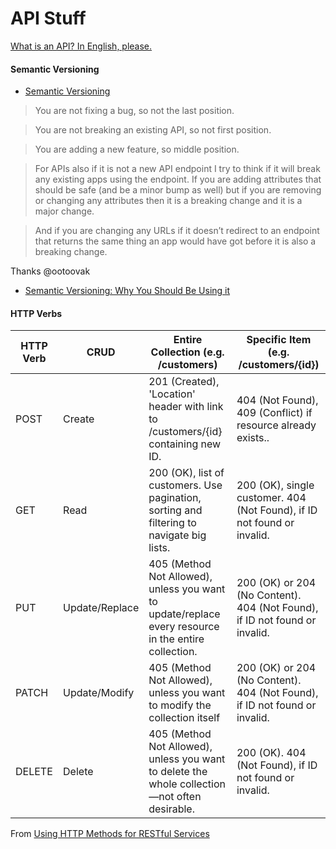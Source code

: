 # API Stuff

[What is an API? In English, please.](https://medium.freecodecamp.org/what-is-an-api-in-english-please-b880a3214a82)

#### Semantic Versioning
- [Semantic Versioning](http://semver.org/)

>You are not fixing a bug, so not the last position.

>You are not breaking an existing API, so not first position.

>You are adding a new feature, so middle position.

>For APIs also if it is not a new API endpoint I try to think if it will break any existing apps using the endpoint. If you are adding attributes that should be safe (and be a minor bump as well) but if you are removing or changing any attributes then it is a breaking change and it is a major change.

>And if you are changing any URLs if it doesn’t redirect to an endpoint that returns the same thing an app would have got before it is also a breaking change.

Thanks @ootoovak

- [Semantic Versioning: Why You Should Be Using it](http://www.sitepoint.com/semantic-versioning-why-you-should-using/)

#### HTTP Verbs

|HTTP Verb  |CRUD   |Entire Collection (e.g. /customers)   |Specific Item (e.g. /customers/{id})   |
|---|---|---|---|
|POST   | Create  |201 (Created), 'Location' header with link to /customers/{id} containing new ID.   |404 (Not Found), 409 (Conflict) if resource already exists..   |
|GET   |Read   |200 (OK), list of customers. Use pagination, sorting and filtering to navigate big lists.  |200 (OK), single customer. 404 (Not Found), if ID not found or invalid.   |
|PUT   |Update/Replace   |405 (Method Not Allowed), unless you want to update/replace every resource in the entire collection.   |200 (OK) or 204 (No Content). 404 (Not Found), if ID not found or invalid.   |
|PATCH   |Update/Modify   |405 (Method Not Allowed), unless you want to modify the collection itself   |200 (OK) or 204 (No Content). 404 (Not Found), if ID not found or invalid.   |
|DELETE   |Delete   |405 (Method Not Allowed), unless you want to delete the whole collection—not often desirable.   |200 (OK). 404 (Not Found), if ID not found or invalid.   |

From [Using HTTP Methods for RESTful Services](http://www.restapitutorial.com/lessons/httpmethods.html)
